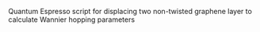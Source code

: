 Quantum Espresso script for displacing two non-twisted graphene layer to calculate Wannier hopping parameters
